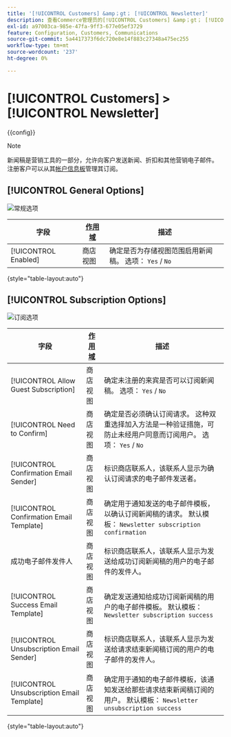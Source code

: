 ```yaml
---
title: '[!UICONTROL Customers] &amp；gt； [!UICONTROL Newsletter]'
description: 查看Commerce管理员的[!UICONTROL Customers] &amp；gt； [!UICONTROL Newsletter]页面上的配置设置。
exl-id: a97003ca-985e-47fa-9ff3-677e05ef3729
feature: Configuration, Customers, Communications
source-git-commit: 5a4417373f6dc720e8e14f883c27348a475ec255
workflow-type: tm+mt
source-wordcount: '237'
ht-degree: 0%

---
```


# [!UICONTROL Customers] > [!UICONTROL Newsletter]

{{config}}

>[!NOTE]
>
>新闻稿是营销工具的一部分，允许向客户发送新闻、折扣和其他营销电子邮件。 注册客户可以从其[帐户信息板](../../customers/account-dashboard-my-account.md)管理其订阅。

## [!UICONTROL General Options]

![常规选项](./assets/newsletter-general-options.png)<!-- zoom -->

| 字段 | [作用域](../../getting-started/websites-stores-views.md#scope-settings) | 描述 |
|--- |--- |--- |
| [!UICONTROL Enabled] | 商店视图 | 确定是否为存储视图范围启用新闻稿。 选项： `Yes` / `No` |

{style="table-layout:auto"}

## [!UICONTROL Subscription Options]

![订阅选项](./assets/newsletter-subscription-options.png)<!-- zoom -->

<!-- [Subscription Options](https://experienceleague.adobe.com/en/docs/commerce-admin/marketing/communications/newsletters/newsletters) -->

| 字段 | [作用域](../../getting-started/websites-stores-views.md#scope-settings) | 描述 |
|--- |--- |--- |
| [!UICONTROL Allow Guest Subscription] | 商店视图 | 确定未注册的来宾是否可以订阅新闻稿。 选项： `Yes` / `No` |
| [!UICONTROL Need to Confirm] | 商店视图 | 确定是否必须确认订阅请求。 这种双重选择加入方法是一种验证措施，可防止未经用户同意而订阅用户。 选项： `Yes` / `No` |
| [!UICONTROL Confirmation Email Sender] | 商店视图 | 标识商店联系人，该联系人显示为确认订阅请求的电子邮件发送者。 |
| [!UICONTROL Confirmation Email Template] | 商店视图 | 确定用于通知发送的电子邮件模板，以确认订阅新闻稿的请求。 默认模板： `Newsletter subscription confirmation` |
| 成功电子邮件发件人 | 商店视图 | 标识商店联系人，该联系人显示为发送给成功订阅新闻稿的用户的电子邮件的发件人。 |
| [!UICONTROL Success Email Template] | 商店视图 | 确定发送通知给成功订阅新闻稿的用户的电子邮件模板。 默认模板： `Newsletter subscription success` |
| [!UICONTROL Unsubscription Email Sender] | 商店视图 | 标识商店联系人，该联系人显示为发送给请求结束新闻稿订阅的用户的电子邮件的发件人。 |
| [!UICONTROL Unsubscription Email Template] | 商店视图 | 确定用于通知的电子邮件模板，该通知发送给那些请求结束新闻稿订阅的用户。 默认模板： `Newsletter unsubscription success` |

{style="table-layout:auto"}
